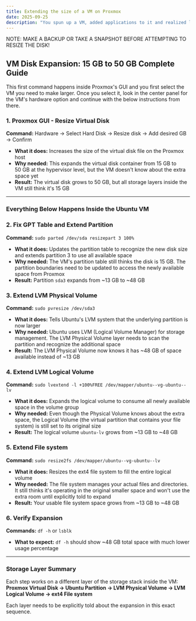 ```yaml
---
title: Extending the size of a VM on Proxmox
date: 2025-09-25
description: "You spun up a VM, added applications to it and realized later on you made it too small since you are using it more and more and it is growing.  Possibly you got warnings about it being critically short of space.  This article shows how to make the VM larger than what you inititally set it up with."
---
```


NOTE: MAKE A BACKUP OR TAKE A SNAPSHOT BEFORE ATTEMPTING TO RESIZE THE DISK!

## VM Disk Expansion: 15 GB to 50 GB Complete Guide

This first command happens inside Proxmox's GUI and you first select the VM you need to make larger.  Once you select it, look in the center panel for the VM's hardware option and continue with the below instructions from there. 

### 1. Proxmox GUI - Resize Virtual Disk
**Command:** Hardware → Select Hard Disk → Resize disk → Add desired GB → Confirm
- **What it does:** Increases the size of the virtual disk file on the Proxmox host
- **Why needed:** This expands the virtual disk container from 15 GB to 50 GB at the hypervisor level, but the VM doesn't know about the extra space yet
- **Result:** The virtual disk grows to 50 GB, but all storage layers inside the VM still think it's 15 GB

---


### Everything Below Happens Inside the Ubuntu VM

### 2. Fix GPT Table and Extend Partition
**Command:** `sudo parted /dev/sda resizepart 3 100%`
- **What it does:** Updates the partition table to recognize the new disk size and extends partition 3 to use all available space
- **Why needed:** The VM's partition table still thinks the disk is 15 GB. The partition boundaries need to be updated to access the newly available space from Proxmox
- **Result:** Partition `sda3` expands from ~13 GB to ~48 GB

### 3. Extend LVM Physical Volume
**Command:** `sudo pvresize /dev/sda3`
- **What it does:** Tells Ubuntu's LVM system that the underlying partition is now larger
- **Why needed:** Ubuntu uses LVM (Logical Volume Manager) for storage management. The LVM Physical Volume layer needs to scan the partition and recognize the additional space
- **Result:** The LVM Physical Volume now knows it has ~48 GB of space available instead of ~13 GB

### 4. Extend LVM Logical Volume
**Command:** `sudo lvextend -l +100%FREE /dev/mapper/ubuntu--vg-ubuntu--lv`
- **What it does:** Expands the logical volume to consume all newly available space in the volume group
- **Why needed:** Even though the Physical Volume knows about the extra space, the Logical Volume (the virtual partition that contains your file system) is still set to its original size
- **Result:** The logical volume `ubuntu-lv` grows from ~13 GB to ~48 GB

### 5. Extend File system
**Command:** `sudo resize2fs /dev/mapper/ubuntu--vg-ubuntu--lv`
- **What it does:** Resizes the ext4 file system to fill the entire logical volume
- **Why needed:** The file system manages your actual files and directories. It still thinks it's operating in the original smaller space and won't use the extra room until explicitly told to expand
- **Result:** Your usable file system space grows from ~13 GB to ~48 GB

### 6. Verify Expansion
**Commands:** `df -h` or `lsblk`
- **What to expect:** `df -h` should show ~48 GB total space with much lower usage percentage

---

### Storage Layer Summary
Each step works on a different layer of the storage stack inside the VM:
**Proxmox Virtual Disk → Ubuntu Partition → LVM Physical Volume → LVM Logical Volume → ext4 File system**

Each layer needs to be explicitly told about the expansion in this exact sequence.